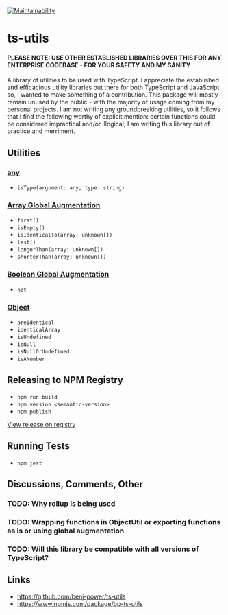 [![Maintainability](https://api.codeclimate.com/v1/badges/0ca7640d58873389be60/maintainability)](https://codeclimate.com/github/benj-power/ts-utils/maintainability)

# ts-utils
#### PLEASE NOTE: USE OTHER ESTABLISHED LIBRARIES OVER THIS FOR ANY ENTERPRISE CODEBASE - FOR YOUR SAFETY AND MY SANITY

A library of utilities to be used with TypeScript. I appreciate the established and efficacious utility
libraries out there for both TypeScript and JavaScript so, I wanted to make something of a contribution. 
This package will mostly remain unused by the public - with the majority of usage coming from my
personal projects. I am not writing any groundbreaking utilities, so it follows that I find the
following worthy of explicit mention: certain functions could be considered impractical and/or
illogical; I am writing this library out of practice and merriment.
     
## Utilities
### [any](src/anything/anything.util.ts)
- `isType(argument: any, type: string)`

### [Array Global Augmentation](src/array/array.global.augmentation.ts)
- `first()`
- `isEmpty()`
- `isIdenticalTo(array: unknown[])`
- `last()`
- `longerThan(array: unknown[])`
- `shorterThan(array: unknown[])`

### [Boolean Global Augmentation](src/boolean/boolean.global.augmentation.ts)
- `not`

### [Object](src/object/object.util.ts)
- `areIdentical`
- `identicalArray`
- `isUndefined`
- `isNull`
- `isNullOrUndefined`
- `isANumber`

## Releasing to NPM Registry
- `npm run build`
- `npm version <semantic-version>`
- `npm publish`

[View release on registry](https://www.npmjs.com/package/bp-ts-utils?activeTab=versions)

## Running Tests
- `npm jest`

## Discussions, Comments, Other
### TODO: Why rollup is being used
### TODO: Wrapping functions in ObjectUtil or exporting functions as is or using global augmentation
### TODO: Will this library be compatible with all versions of TypeScript?   

## Links
- https://github.com/benj-power/ts-utils
- https://www.npmjs.com/package/bp-ts-utils
